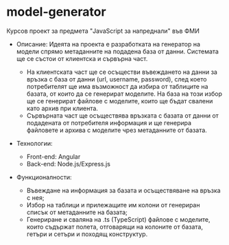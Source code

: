# model-generator

Курсов проект за предмета "JavaScript за напреднали" във ФМИ

 - Описание:
   Идеята на проекта е разработката на генератор на модели спрямо метаданните на подадена база от данни. Системата ще се състои от клиентска и сървърна част. 
    - На клиентската част ще се осъществи въвеждането на данни за връзка с база от данни (url, username, password), след което потребителят ще има възможност да избира от таблиците на базата, от които да се генерират моделите. На база на този избор ще се генерират файлове с моделите, които ще бъдат свалени като архив при клиента.
    - Сървърната част ще осъществява връзката с базата от данни от подадената от потребителя информация и ще генерира файловете и архива с моделите чрез метаданните от базата.
  
  - Технологии:
    - Front-end: Angular
    - Back-end: Node.js/Express.js
  
  - Функционалности:
    - Въвеждане на информация за базата и осъществяване на връзка с нея;
    - Избор на таблици и прилежащите им колони от генериран списък от метаданните на базата;
    - Генериране и сваляна на .ts (TypeScript) файлове с моделите, които съдържат полета, отговарящи на колоните от базата, гетъри и сетъри и походящ конструктур.
